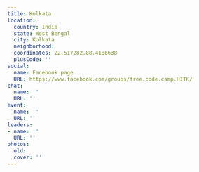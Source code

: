 ```yaml
---
title: Kolkata
location:
  country: India
  state: West Bengal
  city: Kolkata
  neighborhood: 
  coordinates: 22.517282,88.4186638
  plusCode: ''
social:
  name: Facebook page
  URL: https://www.facebook.com/groups/free.code.camp.HITK/
chat:
  name: ''
  URL: ''
event:
  name: ''
  URL: ''
leaders:
- name: ''
  URL: ''
photos:
  old: 
  cover: ''
---
```

